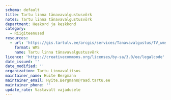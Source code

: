 ```yaml
---
schema: default
title: Tartu linna tänavavalgustusvõrk
notes: Tartu linna tänavavalgustusvõrk
department: Heakord ja keskkond
category:
  - Riigiteenused
resources:
  - url: 'https://gis.tartulv.ee/arcgis/services/Tanavavalgustus/TV_wms/MapServer/WmsServer?version=1.3.0'
    format: WMS
    name: Tartu linna tänavavalgustusvõrk
licence: 'https://creativecommons.org/licenses/by-sa/3.0/ee/legalcode'
date_issued: ''
date_modified: ''
organization: Tartu Linnavalitsus
maintainer_name: Hüite Bergmann
maintainer_email: Hyite.Bergmann@raad.tartu.ee
maintainer_phone: ''
update_rate: Vastavalt vajadusele
---
```

